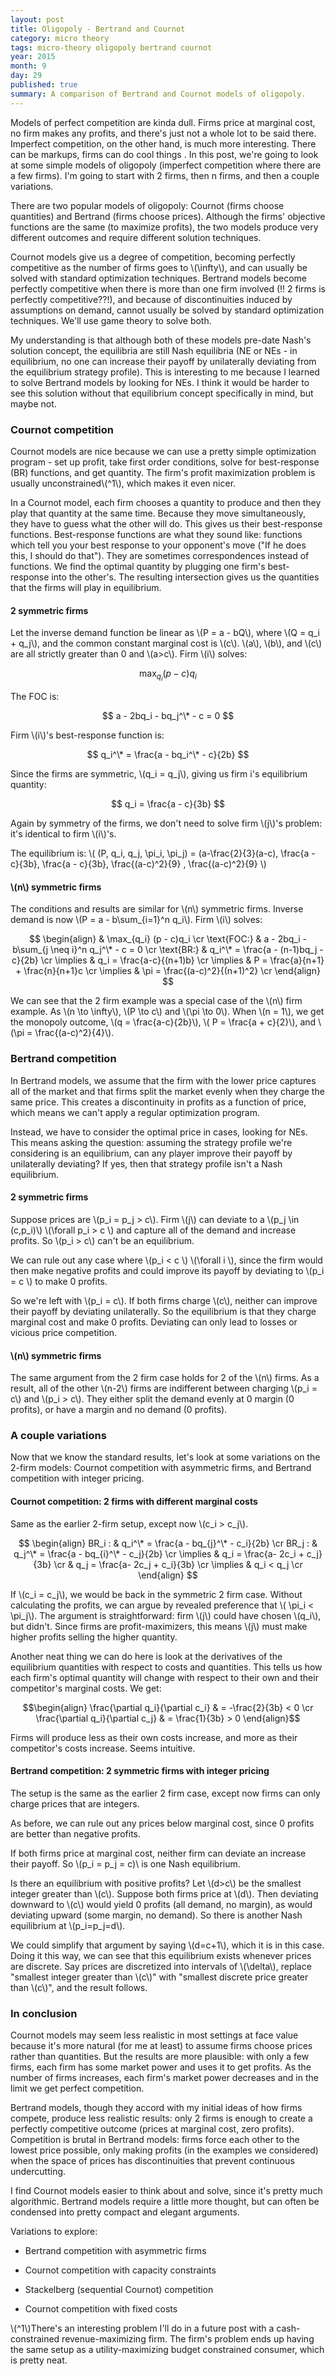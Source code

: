 ```yaml
---
layout: post
title: Oligopoly - Bertrand and Cournot
category: micro theory
tags: micro-theory oligopoly bertrand cournot
year: 2015
month: 9
day: 29
published: true
summary: A comparison of Bertrand and Cournot models of oligopoly.
---
```


Models of perfect competition are kinda dull. Firms price at marginal cost, no firm makes any profits, and there's just not a whole lot to be said there. Imperfect competition, on the other hand, is much more interesting. There can be markups, firms can do cool things . In this post, we're going to look at some simple models of oligopoly (imperfect competition where there are a few firms). I'm going to start with 2 firms, then n firms, and then a couple variations.

There are two popular models of oligopoly: Cournot (firms choose quantities) and Bertrand (firms choose prices). Although the firms' objective functions are the same (to maximize profits), the two models produce very different outcomes and require different solution techniques.

Cournot models give us a degree of competition, becoming perfectly competitive as the number of firms goes to \\(\infty\\), and can usually be solved with standard optimization techniques. Bertrand models become perfectly competitive when there is more than one firm involved (!! 2 firms is perfectly competitive??!), and because of discontinuities induced by assumptions on demand, cannot usually be solved by standard optimization techniques. We'll use game theory to solve both.

My understanding is that although both of these models pre-date Nash's solution concept, the equilibria are still Nash equilibria (NE or NEs - in equilibrium, no one can increase their payoff by unilaterally deviating from the equilibrium strategy profile). This is interesting to me because I learned to solve Bertrand models by looking for NEs. I think it would be harder to see this solution without that equilibrium concept specifically in mind, but maybe not.

### Cournot competition 

Cournot models are nice because we can use a pretty simple optimization program - set up profit, take first order conditions, solve for best-response (BR) functions, and get quantity. The firm's profit maximization problem is usually unconstrained\\(^1\\), which makes it even nicer.

In a Cournot model, each firm chooses a quantity to produce and then they play that quantity at the same time. Because they move simultaneously, they have to guess what the other will do. This gives us their best-response functions. Best-response functions are what they sound like: functions which tell you your best response to your opponent's move ("If he does this, I should do that"). They are sometimes correspondences instead of functions. We find the optimal quantity by plugging one firm's best-response into the other's. The resulting intersection gives us the quantities that the firms will play in equilibrium.

#### 2 symmetric firms

Let the inverse demand function be linear as \\(P = a - bQ\\), where \\(Q = q_i + q_j\\), and the common constant marginal cost is \\(c\\). \\(a\\), \\(b\\), and \\(c\\) are all strictly greater than 0 and \\(a>c\\). Firm \\(i\\) solves:

$$ \max_{q_i}  (p - c)q_i $$

The FOC is:

$$ a - 2bq_i - bq_j^\* - c = 0 $$

Firm \\(i\\)'s best-response function is:

$$ q_i^\* = \frac{a - bq_i^\* - c}{2b} $$

Since the firms are symmetric, \\(q_i = q_j\\), giving us firm i's equilibrium quantity:

$$ q_i = \frac{a - c}{3b} $$

Again by symmetry of the firms, we don't need to solve firm \\(j\\)'s problem: it's identical to firm \\(i\\)'s.

The equilibrium is: \\( (P, q_i, q_j, \pi_i, \pi_j) = (a-\frac{2}{3}(a-c), \frac{a - c}{3b}, \frac{a - c}{3b}, \frac{(a-c)^2}{9} , \frac{(a-c)^2}{9}  \\)

#### \\(n\\) symmetric firms

The conditions and results are similar for \\(n\\) symmetric firms. Inverse demand is now \\(P = a - b\sum_{i=1}^n q_i\\). Firm \\(i\\) solves:

$$ \begin{align}
& \max_{q_i}  (p - c)q_i \cr
\text{FOC:} &  a - 2bq_i - b\sum_{j \neq i}^n q_j^\* - c = 0 \cr
\text{BR:} &  q_i^\* = \frac{a - (n-1)bq_j - c}{2b} \cr
\implies & q_i = \frac{a-c}{(n+1)b} \cr
\implies & P = \frac{a}{n+1} + \frac{n}{n+1}c \cr
\implies & \pi = \frac{(a-c)^2}{(n+1)^2} \cr
\end{align} $$

We can see that the 2 firm example was a special case of the \\(n\\) firm example. As \\(n \to \infty\\), \\(P \to c\\) and \\(\pi \to 0\\). When \\(n = 1\\), we get the monopoly outcome, \\(q = \frac{a-c}{2b}\\), \\( P = \frac{a + c}{2}\\), and \\(\pi = \frac{(a-c)^2}{4}\\).

### Bertrand competition 

In Bertrand models, we assume that the firm with the lower price captures all of the market and that firms split the market evenly when they charge the same price. This creates a discontinuity in profits as a function of price, which means we can't apply a regular optimization program. 

Instead, we have to consider the optimal price in cases, looking for NEs. This means asking the question: assuming the strategy profile we're considering is an equilibrium, can any player improve their payoff by unilaterally deviating? If yes, then that strategy profile isn't a Nash equilibrium.

#### 2 symmetric firms

Suppose prices are \\(p_i = p_j > c\\). Firm \\(j\\) can deviate to a \\(p_j \in (c,p_i)\\) \\(\forall p_i > c \\) and capture all of the demand and increase profits. So \\(p_i > c\\) can't be an equilibrium.

We can rule out any case where \\(p_i < c \\) \\(\forall i \\), since the firm would then make negative profits and could improve its payoff by deviating to \\(p_i = c \\) to make 0 profits.

So we're left with \\(p_i = c\\). If both firms charge \\(c\\), neither can improve their payoff by deviating unilaterally. So the equilibrium is that they charge marginal cost and make 0 profits. Deviating can only lead to losses or vicious price competition.

#### \\(n\\) symmetric firms

The same argument from the 2 firm case holds for 2 of the \\(n\\) firms. As a result, all of the other \\(n-2\\) firms are indifferent between charging \\(p_i = c\\) and \\(p_i > c\\). They either split the demand evenly at 0 margin (0 profits), or have a margin and no demand (0 profits).

### A couple variations

Now that we know the standard results, let's look at some variations on the 2-firm models: Cournot competition with asymmetric firms, and Bertrand competition with integer pricing.


#### Cournot competition: 2 firms with different marginal costs

Same as the earlier 2-firm setup, except now \\(c_i > c_j\\).


$$ \begin{align}
BR_i : & q_i^\* = \frac{a - bq_{j}^\* - c_i}{2b} \cr
BR_j : & q_j^\* = \frac{a - bq_{i}^\* - c_j}{2b} \cr
\implies & q_i = \frac{a- 2c_i + c_j}{3b} \cr
 & q_j = \frac{a- 2c_j + c_i}{3b} \cr
\implies & q_i < q_j \cr
\end{align} $$

If \\(c_i = c_j\\), we would be back in the symmetric 2 firm case. Without calculating the profits, we can argue by revealed preference that \\( \pi_i < \pi_j\\). The argument is straightforward: firm \\(j\\) could have chosen \\(q_i\\), but didn't. Since firms are profit-maximizers, this means \\(j\\) must make higher profits selling the higher quantity.

Another neat thing we can do here is look at the derivatives of the equilibrium quantities with respect to costs and quantities. This tells us how each firm's optimal quantity will change with respect to their own and their competitor's marginal costs. We get:

$$\begin{align}
\frac{\partial q_i}{\partial c_i} & = -\frac{2}{3b} < 0 \cr
\frac{\partial q_i}{\partial c_j} & = \frac{1}{3b} > 0
\end{align}$$

Firms will produce less as their own costs increase, and more as their competitor's costs increase. Seems intuitive.
 

#### Bertrand competition: 2 symmetric firms with integer pricing

The setup is the same as the earlier 2 firm case, except now firms can only charge prices that are integers.

As before, we can rule out any prices below marginal cost, since 0 profits are better than negative profits.

If both firms price at marginal cost, neither firm can deviate an increase their payoff. So \\(p_i = p_j = c)\\ is one Nash equilibrium.

Is there an equilibrium with positive profits? Let \\(d>c\\) be the smallest integer greater than \\(c\\). Suppose both firms price at \\(d\\). Then deviating downward to \\(c\\) would yield 0 profits (all demand, no margin), as would deviating upward (some margin, no demand). So there is another Nash equilibrium at \\(p_i=p_j=d\\).

We could simplify that argument by saying \\(d=c+1\\), which it is in this case. Doing it this way, we can see that this equilibrium exists whenever prices are discrete. Say prices are discretized into intervals of \\(\delta\\), replace "smallest integer greater than \\(c\\)" with "smallest discrete price greater than \\(c\\)", and the result follows.

### In conclusion

Cournot models may seem less realistic in most settings at face value because it's more natural (for me at least) to assume firms choose prices rather than quantities. But the results are more plausible: with only a few firms, each firm has some market power and uses it to get profits. As the number of firms increases, each firm's market power decreases and in the limit we get perfect competition.

Bertrand models, though they accord with my initial ideas of how firms compete, produce less realistic results: only 2 firms is enough to create a perfectly competitive outcome (prices at marginal cost, zero profits). Competition is brutal in Bertrand models: firms force each other to the lowest price possible, only making profits (in the examples we considered) when the space of prices has discontinuities that prevent continuous undercutting.

I find Cournot models easier to think about and solve, since it's pretty much algorithmic. Bertrand models require a little more thought, but can often be condensed into pretty compact and elegant arguments.


Variations to explore:

* Bertrand competition with asymmetric firms

* Cournot competition with capacity constraints

* Stackelberg (sequential Cournot) competition

* Cournot competition with fixed costs




\\(^1\\)There's an interesting problem I'll do in a future post with a cash-constrained revenue-maximizing firm. The firm's problem ends up having the same setup as a utility-maximizing budget constrained consumer, which is pretty neat.